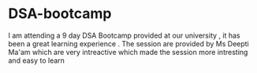 # DSA-bootcamp
I am attending a 9 day DSA Bootcamp provided at our university , it has been a great learning experience . The session are provided by Ms Deepti Ma'am which are very intreactive which made the session more intresting and easy to learn
